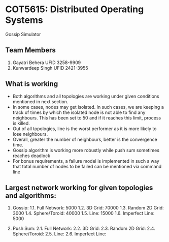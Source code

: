 # COT5615: Distributed Operating Systems
Gossip Simulator

## Team Members
1. Gayatri Behera UFID 3258-9909
2. Kunwardeep Singh UFID 2421-3955

## What is working
- Both algorithms and all topologies are working under given conditions mentioned in next section.
- In some cases, nodes may get isolated. In such cases, we are keeping a track of times by which the isolated node is not able to find any neighbours. This has been set to 50 and if it reaches this limit, process is killed.
- Out of all topologies, line is the worst performer as it is more likely to lose neighbours.
- Overall, greater the number of neighbours, better is the convergence time.
- Gossip algorithm is working more robustly while push sum sometimes reaches deadlock
- For bonus requirements, a failure model is implemented in such a way that total number of nodes to be failed can be mentioned via command line

## Largest network working for given topologies and algorithms:

1. Gossip: 
1.1. Full Network: 5000
1.2. 3D Grid: 70000
1.3. Random 2D Grid: 3000
1.4. Sphere/Toroid: 40000
1.5. Line: 15000
1.6. Imperfect Line: 5000

2. Push Sum: 
2.1. Full Network: 
2.2. 3D Grid: 
2.3. Random 2D Grid:
2.4. Sphere/Toroid: 
2.5. Line: 
2.6. Imperfect Line:
